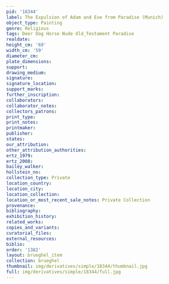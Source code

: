 ```yaml
---
pid: '18344'
label: The Expulsion of Adam and Eve from Paradise (Munich)
object_type: Painting
genre: Religious
tags: Deer Dog Horse Nude Old_Testament Paradise
realdate: 
height_cm: '69'
width_cm: '59'
diameter_cm: 
plate_dimensions: 
support: 
drawing_medium: 
signature: 
signature_location: 
support_marks: 
further_inscription: 
collaborators: 
collaborator_notes: 
collectors_patrons: 
print_type: 
print_notes: 
printmaker: 
publisher: 
states: 
our_attribution: 
other_attribution_authorities: 
ertz_1979: 
ertz_2008: 
bailey_walker: 
hollstein_no: 
collection_type: Private
location_country: 
location_city: 
location_collection: 
location_or_most_recent_sale_notes: Private Collection
provenance: 
bibliography: 
exhibition_history: 
related_works: 
copies_and_variants: 
curatorial_files: 
external_resources: 
biblio: 
order: '1382'
layout: brueghel_item
collection: brueghel
thumbnail: img/derivatives/simple/18344/thumbnail.jpg
full: img/derivatives/simple/18344/full.jpg
---
```

